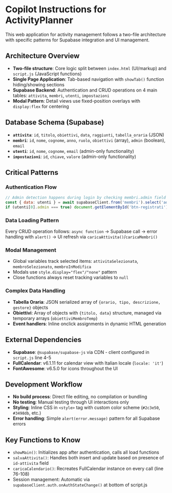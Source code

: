# Copilot Instructions for ActivityPlanner

This web application for activity management follows a two-file architecture with specific patterns for Supabase integration and UI management.

## Architecture Overview
- **Two-file structure**: Core logic split between `index.html` (UI/markup) and `script.js` (JavaScript functions)
- **Single Page Application**: Tab-based navigation with `showTab()` function hiding/showing sections
- **Supabase Backend**: Authentication and CRUD operations on 4 main tables: `attivita`, `membri`, `utenti`, `impostazioni`
- **Modal Pattern**: Detail views use fixed-position overlays with `display:flex` for centering

## Database Schema (Supabase)
- **`attivita`**: `id`, `titolo`, `obiettivi`, `data`, `raggiunti`, `tabella_oraria` (JSON)
- **`membri`**: `id`, `nome`, `cognome`, `anno`, `ruolo`, `obiettivi` (array), `admin` (boolean), `email`
- **`utenti`**: `id`, `nome`, `cognome`, `email` (admin-only functionality)
- **`impostazioni`**: `id`, `chiave`, `valore` (admin-only functionality)

## Critical Patterns

### Authentication Flow
```javascript
// Admin detection happens during login by checking membri.admin field
const { data: utenti } = await supabaseClient.from('membri').select('admin').eq('email', email);
if (utenti[0].admin === true) document.getElementById('btn-registrati').style.display = '';
```

### Data Loading Pattern
Every CRUD operation follows: `async function` → Supabase call → error handling with `alert()` → UI refresh via `caricaAttivita()`/`caricaMembri()`

### Modal Management
- Global variables track selected items: `attivitaSelezionata`, `membroSelezionato`, `membroInModifica`
- Modals use `style.display="flex"/"none"` pattern
- Close functions always reset tracking variables to `null`

### Complex Data Handling
- **Tabella Oraria**: JSON serialized array of `{orario, tipo, descrizione, gestore}` objects
- **Obiettivi**: Array of objects with `{titolo, data}` structure, managed via temporary arrays (`obiettiviMembroTemp`)
- **Event handlers**: Inline onclick assignments in dynamic HTML generation

## External Dependencies
- **Supabase**: `@supabase/supabase-js` via CDN - client configured in `script.js` line 4-5
- **FullCalendar**: v6.1.11 for calendar view with Italian locale (`locale: 'it'`)
- **FontAwesome**: v6.5.0 for icons throughout the UI

## Development Workflow
- **No build process**: Direct file editing, no compilation or bundling
- **No testing**: Manual testing through UI interactions only
- **Styling**: Inline CSS in `<style>` tag with custom color scheme (`#2c3e50`, `#3498db`, etc.)
- **Error handling**: Simple `alert(error.message)` pattern for all Supabase errors

## Key Functions to Know
- `showMain()`: Initializes app after authentication, calls all load functions
- `salvaAttivita()`: Handles both insert and update based on presence of `id-attivita` field
- `caricaCalendario()`: Recreates FullCalendar instance on every call (line 76-108)
- Session management: Automatic via `supabaseClient.auth.onAuthStateChange()` at bottom of script.js
